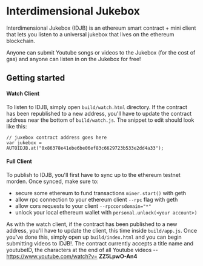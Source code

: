 # Interdimensional Jukebox
Interdimensional Jukebox (IDJB) is an ethereum smart contract + mini client that lets you listen to a universal jukebox that lives on the ethereum blockchain. 

Anyone can submit Youtube songs or videos to the Jukebox (for the cost of gas) and anyone can listen in on the Jukebox for free! 

## Getting started
#### Watch Client
To listen to IDJB, simply open `build/watch.html` directory. If the contract has been republished to a new address, you'll have to update the contract address near the bottom of `build/watch.js`. The snippet to edit should look like this: 

```
// juxebox contract address goes here
var jukebox = AUTOIDJB.at("0x86378e41ebe6be06ef83c6629723b533e2dd4a33");
```

#### Full Client
To publish to IDJB, you'll first have to sync up to the ethereum testnet morden. Once synced, make sure to:

 - secure some ethereum to fund transactions `miner.start()` with geth
 - allow rpc connection to your ethereum client `--rpc` flag with geth
 - allow cors requests to your client `--rpccorsdomain="*"`
 - unlock your local ethereum wallet with `personal.unlock(<your account>)`

As with the watch client, if the contract has been published to a new address, you'll have to update the client, this time inside `build/app.js`. Once you've done this, simply open up `build/index.html` and you can begin submitting videos to IDJB!. The contract currently accepts a title name and youtubeID, the characters at the end of all Youtube videos -- https://www.youtube.com/watch?v= **ZZ5LpwO-An4**
